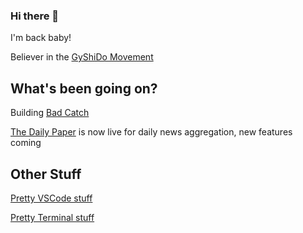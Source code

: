 ### Hi there 👋

I'm back baby!

Believer in the [GyShiDo Movement](https://gyshido.com/)

## What's been going on?

Building [Bad Catch](https://badcatch.co)

[The Daily Paper](https://news.wynn.media) is now live for daily news aggregation, new features coming

## Other Stuff

[Pretty VSCode stuff](https://gist.github.com/kevin-wynn/19f71a484a136668db41ca200a8895ae)

[Pretty Terminal stuff](https://gist.github.com/kevin-wynn/feec1b2701b30a787d753a6ea46a8c66)
